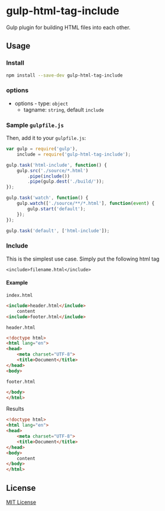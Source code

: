 # gulp-html-tag-include
Gulp plugin for building HTML files into each other.

## Usage

### Install
```bash
npm install --save-dev gulp-html-tag-include
```

### options

* options - type: `object`
  - tagname: `string`, default `include`

### Sample `gulpfile.js`
Then, add it to your `gulpfile.js`:

```javascript
var gulp = require('gulp'),
	include = require('gulp-html-tag-include');

gulp.task('html-include', function() {
	gulp.src('./source/*.html')
		.pipe(include())
		.pipe(gulp.dest('./build/'));
});

gulp.task('watch', function() {
	gulp.watch(['./source/**/*.html'], function(event) {
		gulp.start('default');
	});
});

gulp.task('default', ['html-include']);
```

### Include
This is the simplest use case. Simply put the following html tag

`<include>filename.html</include>`

#### Example

`index.html`
```html
<include>header.html</include>
    content
<include>footer.html</include>
```

`header.html`
```html
<!doctype html>
<html lang="en">
<head>
    <meta charset="UTF-8">
    <title>Document</title>
</head>
<body>
```

`footer.html`
```html
</body>
</html>
```

Results
```html
<!doctype html>
<html lang="en">
<head>
    <meta charset="UTF-8">
    <title>Document</title>
</head>
<body>
    content
</body>
</html>
```

## License

[MIT License](http://en.wikipedia.org/wiki/MIT_License)